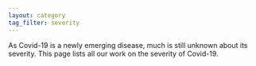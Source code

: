 ```yaml
---
layout: category
tag_filter: severity
---
```


As Covid-19 is a newly emerging disease, much is still unknown about its severity. This page lists all our work on the severity of Covid-19.

